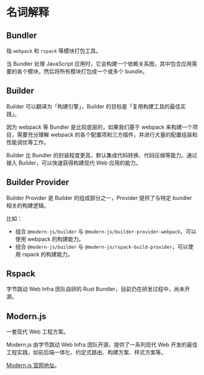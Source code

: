 # 名词解释

## Bundler

指 `webpack` 和 `rspack` 等模块打包工具。

当 Bundler 处理 JavaScript 应用时，它会构建一个依赖关系图，其中包含应用需要的各个模块，然后将所有模块打包成一个或多个 bundle。

## Builder

Builder 可以翻译为「构建引擎」，Builder 的目标是「复用构建工具的最佳实践」。

因为 webpack 等 Bundler 是比较底层的，如果我们基于 webpack 来构建一个项目，需要充分理解 webpack 的各个配置项和三方插件，并进行大量的配置组装和性能调优等工作。

Builder 比 Bundler 的封装程度更高，默认集成代码转换、代码压缩等能力。通过接入 Builder，可以快速获得构建现代 Web 应用的能力。

## Builder Provider

Builder Provider 是 Builder 的组成部分之一，Provider 提供了与特定 bundler 相关的构建逻辑。

比如：

- 组合 `@modern-js/builder` 与 `@modern-js/builder-provider-webpack`，可以使用 webpack 的构建能力。
- 组合 `@modern-js/builder` 与 `@modern-js/rspack-build-provider`，可以使用 rspack 的构建能力。

## Rspack

字节跳动 Web Infra 团队自研的 Rust Bundler，目前仍在研发过程中，尚未开源。

## Modern.js

一套现代 Web 工程方案。

Modern.js 由字节跳动 Web Infra 团队开源，提供了一系列现代 Web 开发的最佳工程实践，如前后端一体化、约定式路由、构建方案、样式方案等。

[Modern.js 官网地址](https://modernjs.dev/)。
